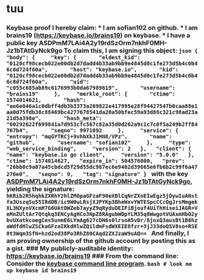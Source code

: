 # tuu
### Keybase proof  I hereby claim:    * I am sofian102 on github.   * I am brains19 (https://keybase.io/brains19) on keybase.   * I have a public key ASDPmM7LAi4A2y19rdSzOrm7nkhF0MH-Jz1bTAtGyNck9go  To claim this, I am signing this object:  ```json {   "body": {     "key": {       "eldest_kid": "0120cf98cecb022e00db2d7dadd4b33ab9bb9e4845d0c1fe273d5b4c0b46c8d724f60a",       "host": "keybase.io",       "kid": "0120cf98cecb022e00db2d7dadd4b33ab9bb9e4845d0c1fe273d5b4c0b46c8d724f60a",       "uid": "c055c685ab89c6176993b0da67989619",       "username": "brains19"     },     "merkle_root": {       "ctime": 1574014621,       "hash": "ae6e046a1c0dbff4db3b3373a209822e417995e28f94427547b0caa88e1aa0d75fdb38c88469bc4277678541da20a50bfec59a93d88c321c98ad23a21d5a398e",       "hash_meta": "60292622f699841a7d953cfc567c82a35d0d262a9c1c7c0f5a249b2ff84767b4",       "seqno": 9971092     },     "service": {       "entropy": "mqGYTRCj+9vhbXkJ1HN8/VPz",       "name": "github",       "username": "sofian102"     },     "type": "web_service_binding",     "version": 2   },   "client": {     "name": "keybase.io go client",     "version": "5.0.0"   },   "ctime": 1574014627,   "expire_in": 504576000,   "prev": "26bb0c9a07a45cbdcd5f29d55dc987ec6e9402d39665e6fb6b2c99f6a47276e0",   "seqno": 9,   "tag": "signature" } ```  with the key [ASDPmM7LAi4A2y19rdSzOrm7nkhF0MH-Jz1bTAtGyNck9go](https://keybase.io/brains19), yielding the signature:  ``` hKRib2R5hqhkZXRhY2hlZMOpaGFzaF90eXBlCqNrZXnEIwEgz5jOywIuANstfa3Uszq5u55IRdDB/ic9W0wLRsjXJPYKp3BheWxvYWTESpcCCcQgJrsMmgekXL3NXynVXcmH7G6UAtOWZeb7ayyZ9qRyduDEIFiBjouf4UiThHiseiJAGR+VeMnZUltAr7Qtqkq3ENCyAgHCo3NpZ8RAgubWDpYLM35q8WwgotVUAxmHbO2ybvUXatkcoegCes5unmE6LYmAg627cDN6s0lrsoA5vDr/8jnxQ3ausBt1B6hzaWdfdHlwZSCkaGFzaIKkdHlwZQildmFsdWXEIE8fzr+3jJ33doQSV8so+RSE8t3Wqm3SfN+hzd2od38Po3RhZ80CAqd2ZXJzaW9uAQ==  ```  And finally, I am proving ownership of the github account by posting this as a gist.  ### My publicly-auditable identity:  https://keybase.io/brains19  ### From the command line:  Consider the [keybase command line program](https://keybase.io/download).  ```bash # look me up keybase id brains19 ```
